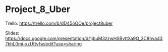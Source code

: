 # Project_8_Uber
Trello: https://trello.com/b/dD45oQOe/project8uber

Slides: https://docs.google.com/presentation/d/1jbuM3zzwHSBvttXa9Q_3C8hva437khL0mi-xzUftvfw/edit?usp=sharing

